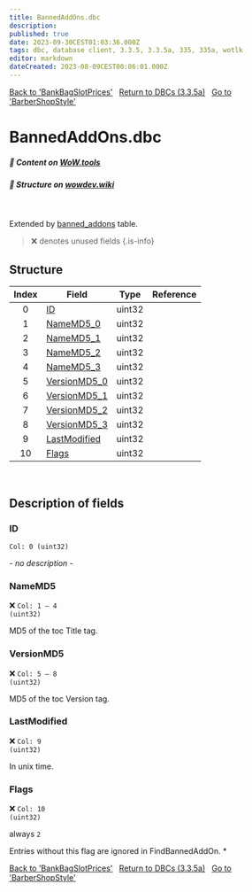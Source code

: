 ```yaml
---
title: BannedAddOns.dbc
description:
published: true
date: 2023-09-30CEST01:03:36.000Z
tags: dbc, database client, 3.3.5, 3.3.5a, 335, 335a, wotlk
editor: markdown
dateCreated: 2023-08-09CEST00:06:01.000Z
---
```

<a href="https://trinitycore.info/files/DBC/335/bankbagslotprices" class="mt-5 v-btn v-btn--depressed v-btn--flat v-btn--outlined theme--light v-size--default darkblue--text text--lighten-3"><span class="v-btn__content"><i aria-hidden="true" class="v-icon notranslate v-icon--left mdi mdi-arrow-left theme--light"></i><span>Back to 'BankBagSlotPrices'</span></span></a>&nbsp;&nbsp;&nbsp;<a href="https://trinitycore.info/files/DBC/335/DBC" class="mt-5 v-btn v-btn--depressed v-btn--flat v-btn--outlined theme--light v-size--default darkblue--text text--lighten-3"><span class="v-btn__content"><i aria-hidden="true" class="v-icon notranslate v-icon--left mdi mdi-home-outline theme--light"></i><span>Return to DBCs (3.3.5a)</span></span></a>&nbsp;&nbsp;&nbsp;<a href="https://trinitycore.info/files/DBC/335/barbershopstyle" class="mt-5 v-btn v-btn--depressed v-btn--flat v-btn--outlined theme--light v-size--default darkblue--text text--lighten-3"><span class="v-btn__content"><span>Go to 'BarberShopStyle'</span><i aria-hidden="true" class="v-icon notranslate v-icon--right mdi mdi-arrow-right theme--light"></i></span></a>

# BannedAddOns.dbc
##### :open_book: Content on [WoW.tools](https://wow.tools/dbc/?dbc=bannedaddons&build=3.3.5.12340)
##### :pencil: Structure on [wowdev.wiki](https://wowdev.wiki/DB/BannedAddOns)
&nbsp;

Extended by [banned_addons](/database/335/characters/banned_addons) table.

> :x: denotes unused fields
{.is-info}


## Structure

| Index | Field | Type | Reference |
| :---: | --- | :---: | --- |
| 0 | [ID](#id-alt) | uint32 |  |
| 1 | [NameMD5_0](#namemd5) | uint32 |  |
| 2 | [NameMD5_1](#namemd5) | uint32 |  |
| 3 | [NameMD5_2](#namemd5) | uint32 |  |
| 4 | [NameMD5_3](#namemd5) | uint32 |  |
| 5 | [VersionMD5_0](#versionmd5) | uint32 |  |
| 6 | [VersionMD5_1](#versionmd5) | uint32 |  |
| 7 | [VersionMD5_2](#versionmd5) | uint32 |  |
| 8 | [VersionMD5_3](#versionmd5) | uint32 |  |
| 9 | [LastModified](#lastmodified) | uint32 |  |
| 10 | [Flags](#flags) | uint32 |  |
&nbsp;
## Description of fields

### ID <!-- {#id-alt} -->
<code>Col: 0 (uint32)</code>

*- no description -*
&nbsp;

### NameMD5
:x: <code>Col: 1 &ndash; 4 (uint32)</code>

MD5 of the toc Title tag.
&nbsp;

### VersionMD5
:x: <code>Col: 5 &ndash; 8 (uint32)</code>

MD5 of the toc Version tag.
&nbsp;

### LastModified
:x: <code>Col: 9 (uint32)</code>

In unix time.
&nbsp;

### Flags
:x: <code>Col: 10 (uint32)</code>

always `2`

Entries without this flag are ignored in FindBannedAddOn.
*&nbsp;

<a href="https://trinitycore.info/files/DBC/335/bankbagslotprices" class="mt-5 v-btn v-btn--depressed v-btn--flat v-btn--outlined theme--light v-size--default darkblue--text text--lighten-3"><span class="v-btn__content"><i aria-hidden="true" class="v-icon notranslate v-icon--left mdi mdi-arrow-left theme--light"></i><span>Back to 'BankBagSlotPrices'</span></span></a>&nbsp;&nbsp;&nbsp;<a href="https://trinitycore.info/files/DBC/335/DBC" class="mt-5 v-btn v-btn--depressed v-btn--flat v-btn--outlined theme--light v-size--default darkblue--text text--lighten-3"><span class="v-btn__content"><i aria-hidden="true" class="v-icon notranslate v-icon--left mdi mdi-home-outline theme--light"></i><span>Return to DBCs (3.3.5a)</span></span></a>&nbsp;&nbsp;&nbsp;<a href="https://trinitycore.info/files/DBC/335/barbershopstyle" class="mt-5 v-btn v-btn--depressed v-btn--flat v-btn--outlined theme--light v-size--default darkblue--text text--lighten-3"><span class="v-btn__content"><span>Go to 'BarberShopStyle'</span><i aria-hidden="true" class="v-icon notranslate v-icon--right mdi mdi-arrow-right theme--light"></i></span></a>
